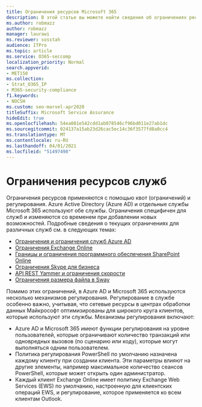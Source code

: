 ```yaml
---
title: Ограничения ресурсов Microsoft 365
description: В этой статье вы можете найти сведения об ограничениях ресурсов для различных приложений в Microsoft 365.
ms.author: robmazz
author: robmazz
manager: laurawi
ms.reviewer: sosstah
audience: ITPro
ms.topic: article
ms.service: O365-seccomp
localization_priority: Normal
search.appverid:
- MET150
ms.collection:
- Strat_O365_IP
- M365-security-compliance
f1.keywords:
- NOCSH
ms.custom: seo-marvel-apr2020
titleSuffix: Microsoft Service Assurance
hideEdit: true
ms.openlocfilehash: 54ea001e542cdd1ab078546cf96bd011e27ab1dc
ms.sourcegitcommit: 024137a15ab23d26cac5ec14c36f3577fd8a0cc4
ms.translationtype: MT
ms.contentlocale: ru-RU
ms.lasthandoff: 04/01/2021
ms.locfileid: "51497498"
---
```

# <a name="service-resource-limits"></a>Ограничения ресурсов служб

Ограничения ресурсов применяются с помощью квот (ограничений) и регулирования. Azure Active Directory (Azure AD) и отдельные службы Microsoft 365 используют обе службы. Ограничения специфичен для служб и изменяются со временем при добавлении новых возможностей. Подробные сведения о текущих ограничениях для различных служб см. в следующих темах:

- [Ограничения и ограничения служб Azure AD](/azure/azure-resource-manager/management/azure-subscription-service-limits)
- [Ограничения Exchange Online](/office365/servicedescriptions/exchange-online-service-description/exchange-online-limits)
- [Границы и ограничения программного обеспечения SharePoint Online](https://support.office.com/article/SharePoint-Online-software-boundaries-and-limits-8F34FF47-B749-408B-ABC0-B605E1F6D498)
- [Ограничения Skype для бизнеса](https://technet.microsoft.com/library/skype-for-business-online-limits.aspx)
- [API REST Yammer и ограничения скорости](https://developer.yammer.com/docs/rest-api-rate-limits)
- [Ограничения размера файла в Sway](https://support.office.com/article/File-size-limits-in-Sway-4db21bc6-b42b-499f-9272-66e089db109f)

Помимо этих ограничений, в Azure AD и Microsoft 365 используются несколько механизмов регулирования. Регулирование в службе особенно важно, учитывая, что сетевые ресурсы в центрах обработки данных Майкрософт оптимизированы для широкого круга клиентов, которые используют эти службы. Механизмы регулирования включают:

- Azure AD и Microsoft 365 имеют функции регулирования на уровне пользователей, которые ограничивают количество транзакций или одновредных вызовов (по сценарию или коду), которые могут выполняться одним пользователем.
- Политика регулирования PowerShell по умолчанию назначена каждому клиенту при создании клиента. Эти параметры влияют на другие элементы, например максимальное количество сеансов PowerShell, которые может открыть один администратор.
- Каждый клиент Exchange Online имеет политику Exchange Web Services (EWS) по умолчанию, настроенную для клиентских операций EWS, и регулирование, которое применяется ко всем клиентам Outlook.
